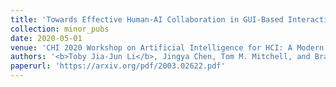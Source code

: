 ```yaml
---
title: 'Towards Effective Human-AI Collaboration in GUI-Based Interactive Task Learning Agents'
collection: minor_pubs
date: 2020-05-01
venue: 'CHI 2020 Workshop on Artificial Intelligence for HCI: A Modern Approach (AI4HCI)'
authors: '<b>Toby Jia-Jun Li</b>, Jingya Chen, Tom M. Mitchell, and Brad A. Myers'
paperurl: 'https://arxiv.org/pdf/2003.02622.pdf'
---
```

